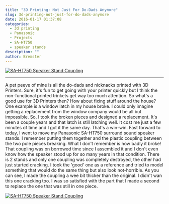 ```yaml
---
title: "3D Printing: Not Just For Do-Dads Anymore"
slug: 3d-printing-not-just-for-do-dads-anymore
date: 2016-01-17 01:37:08
categories:
  - 3d printing
  - Panasonic
  - Projects
  - SA-HT750
  - speaker stands
description: ""
author: Bremster
---
```



[![SA-HT750 Speaker Stand Coupling](/uploads/2016/01/couplingdesign-212x300.jpg)](/uploads/2016/01/couplingdesign.jpg)

<hr />

A pet peeve of mine is all the do-dads and nicknacks printed with 3D Printers. Sure, it's fun to get going with your printer quickly but I think the non-functional printed trinkets get way too much attention. So what's a good use for 3D Printers then? How about fixing stuff around the house? One example is a window latch in my house broke. I could only imagine getting a replacement from the window company would be all but impossible. So, I took the broken pieces and designed a replacement. It's been a couple years and that latch is still latching well. It cost me just a few minutes of time and I got it the same day. That's a win-win. Fast forward to today, I went to move my Panasonic SA-HT750 surround sound speaker stands. I remember putting them together and the plastic coupling between the two pole pieces breaking. What I don't remember is how badly it broke! That coupling was on borrowed time since I assembled it and I don't even know how the speaker stood up for so many years in that condition. There is 2 stands and only one coupling was completely destroyed, the other had just started cracking. I took the 'good' one as a reference and tried to model something that would do the same thing but also look not-horrible. As you can see, I made the coupling a wee bit thicker than the original. I didn't wan this one cracking too. I was so satisfied with the part that I made a second to replace the one that was still in one piece.

[![SA-HT750 Speaker Stand Coupling](/uploads/2016/01/couplingcomp-1024x789.jpg)](http://www.thingiverse.com/thing:1273709)
